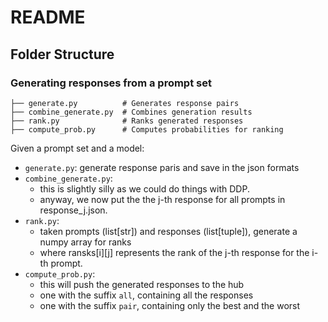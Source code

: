 # README

<!-- ```
src/
├── preload.py           # Preloads necessary data and models

├── generate.py          # Generates response pairs
├── combine_generate.py  # Combines generation results
├── compute_prob.py      # Computes probabilities for ranking
├── rank.py              # Ranks generated responses

├── pipeline.sh          # Main pipeline script for training

└── update_config.py    # Updates the dataset with new entries
``` -->

## Folder Structure
### Generating responses from a prompt set
```
├── generate.py          # Generates response pairs
├── combine_generate.py  # Combines generation results
├── rank.py              # Ranks generated responses
├── compute_prob.py      # Computes probabilities for ranking
```
Given a prompt set and a model:
- `generate.py`: generate response paris and save in the json formats
- `combine_generate.py`: 
    - this is slightly silly as we could do things with DDP.
    - anyway, we now put the the j-th response for all prompts in response_j.json.
- `rank.py`:
    - taken prompts (list[str]) and responses (list[tuple]), generate a numpy array for ranks
    - where ransks[i][j] represents the rank of the j-th response for the i-th prompt.
- `compute_prob.py`:
    - this will push the generated responses to the hub
    - one with the suffix `all`, containing all the responses
    - one with the suffix `pair`, containing only the best and the worst
